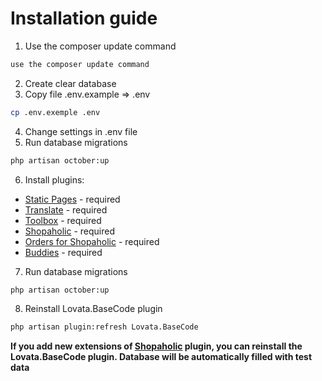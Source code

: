 # Installation guide

1. Use the composer update command
```bash
use the composer update command
```
2. Create clear database
3. Copy file .env.example => .env
```bash
cp .env.exemple .env
```
4. Change settings in .env file
5. Run database migrations
```bash
php artisan october:up
```
6. Install plugins:
  * [Static Pages](http://octobercms.com/plugin/rainlab-pages) - required
  * [Translate](http://octobercms.com/plugin/rainlab-translate) - required
  * [Toolbox](http://octobercms.com/plugin/lovata-toolbox) - required
  * [Shopaholic](http://octobercms.com/plugin/lovata-shopaholic) - required
  * [Orders for Shopaholic](http://octobercms.com/plugin/lovata-ordersshopaholic) - required
  * [Buddies](http://octobercms.com/plugin/lovata-buddies) - required
7. Run database migrations
```bash
php artisan october:up
```
8. Reinstall Lovata.BaseCode plugin
```bash
php artisan plugin:refresh Lovata.BaseCode
```

**If you add new extensions of [Shopaholic](http://octobercms.com/plugin/lovata-shopaholic) plugin, you can reinstall the Lovata.BaseCode plugin.
Database will be automatically filled with test data**